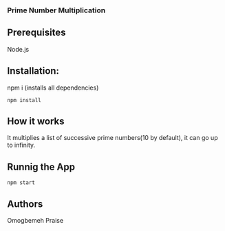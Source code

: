 ### Prime Number Multiplication

## Prerequisites 
Node.js

## Installation:
npm i (installs all dependencies)
```
npm install
```

## How it works
It multiplies a list of successive prime numbers(10 by default), it can go up to infinity.

## Runnig the App
```
npm start
```

## Authors
Omogbemeh Praise

